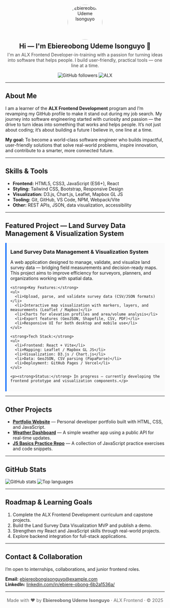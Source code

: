 <!-- =========================
   GitHub Profile README — Ebiereobong Udeme Isonguyo
   ========================= -->

<section align="center">
  <!-- Header -->
  <img src="https://avatars.githubusercontent.com/u/223534415?v=4" alt="Ebiereobong Udeme Isonguyo" width="110" style="border-radius:50%; margin-bottom:8px;">
  <h1 style="margin:0;">Hi — I'm <strong>Ebiereobong Udeme Isonguyo</strong> 👋</h1>
  <p style="margin-top:6px; color:#444; max-width:62ch;">
    I'm an ALX Frontend Developer-in-training with a passion for turning ideas into software that helps people.
    I build user-friendly, practical tools — one line at a time.
  </p>

  <!-- Badges -->
  <p>
    <img alt="GitHub followers" src="https://img.shields.io/github/followers/ebiereobongisonguyo?style=social" />
    <img alt="ALX" src="https://img.shields.io/badge/ALX-frontend-blue" />
  </p>
</section>

<hr/>

<!-- About -->
<section>
  <h2>About Me</h2>
  <p>
    I am a learner of the <strong>ALX Frontend Development</strong> program and I’m revamping my GitHub profile to make it stand out during my job search.
    My journey into software engineering started with curiosity and passion — the drive to turn ideas into something that works and helps people.
    It’s not just about coding; it’s about building a future I believe in, one line at a time.
  </p>
  <p>
    <strong>My goal:</strong> To become a world-class software engineer who builds impactful, user-friendly solutions that solve real-world problems,
    inspire innovation, and contribute to a smarter, more connected future.
  </p>
</section>

<hr/>

<!-- Skills -->
<section>
  <h2>Skills & Tools</h2>
  <ul>
    <li><strong>Frontend:</strong> HTML5, CSS3, JavaScript (ES6+), React</li>
    <li><strong>Styling:</strong> Tailwind CSS, Bootstrap, Responsive Design</li>
    <li><strong>Visualization:</strong> D3.js, Chart.js, Leaflet, Mapbox GL JS</li>
    <li><strong>Tooling:</strong> Git, GitHub, VS Code, NPM, Webpack/Vite</li>
    <li><strong>Other:</strong> REST APIs, JSON, data visualization, accessibility</li>
  </ul>
</section>

<hr/>

<!-- Featured Project -->
<section>
  <h2>Featured Project — Land Survey Data Management & Visualization System</h2>

  <div style="border-left:4px solid #0d6efd; padding:12px; margin:8px 0; background:#fafafa;">
    <h3 style="margin:6px 0;">Land Survey Data Management & Visualization System</h3>
    <p>
      A web application designed to manage, validate, and visualize land survey data — bridging field measurements and decision-ready maps.
      This project aims to improve efficiency for surveyors, planners, and organizations working with spatial data.
    </p>

    <strong>Key Features:</strong>
    <ul>
      <li>Upload, parse, and validate survey data (CSV/JSON formats)</li>
      <li>Interactive map visualization with markers, layers, and measurements (Leaflet / Mapbox)</li>
      <li>Charts for elevation profiles and area/volume analysis</li>
      <li>Export features (GeoJSON, Shapefile, CSV, PDF)</li>
      <li>Responsive UI for both desktop and mobile use</li>
    </ul>

    <strong>Tech Stack:</strong>
    <ul>
      <li>Frontend: React + Vite</li>
      <li>Mapping: Leaflet / Mapbox GL JS</li>
      <li>Visualization: D3.js / Chart.js</li>
      <li>Data: GeoJSON, CSV parsing (PapaParse)</li>
      <li>Deployment: GitHub Pages / Vercel</li>
    </ul>

    <p><strong>Status:</strong> In progress — currently developing the frontend prototype and visualization components.</p>
  </div>
</section>

<hr/>

<!-- Other Projects -->
<section>
  <h2>Other Projects</h2>
  <ul>
    <li><strong><a href="#">Portfolio Website</a></strong> — Personal developer portfolio built with HTML, CSS, and JavaScript.</li>
    <li><strong><a href="#">Weather Dashboard</a></strong> — A simple weather app using a public API for real-time updates.</li>
    <li><strong><a href="#">JS Basics Practice Repo</a></strong> — A collection of JavaScript practice exercises and code snippets.</li>
  </ul>
</section>

<hr/>

<!-- GitHub Stats -->
<section>
  <h2>GitHub Stats</h2>
  <p>
    <img alt="GitHub stats" src="https://github-readme-stats.vercel.app/api?username=ebiereobongisonguyo&show_icons=true&theme=default" />
    <img alt="Top languages" src="https://github-readme-stats.vercel.app/api/top-langs/?username=ebiereobongisonguyo&layout=compact" />
  </p>
</section>

<hr/>

<!-- Roadmap -->
<section>
  <h2>Roadmap & Learning Goals</h2>
  <ol>
    <li>Complete the ALX Frontend Development curriculum and capstone projects.</li>
    <li>Build the Land Survey Data Visualization MVP and publish a demo.</li>
    <li>Strengthen my React and JavaScript skills through real-world projects.</li>
    <li>Explore backend integration for full-stack applications.</li>
  </ol>
</section>

<hr/>

<!-- Contact -->
<section>
  <h2>Contact & Collaboration</h2>
  <p>
    I’m open to internships, collaborations, and junior frontend roles.
  </p>
  <p>
    <strong>Email:</strong> <a href="mailto:ebiereobongisonguyo@example.com">ebiereobongisonguyo@example.com</a><br/>
    <strong>LinkedIn:</strong> <a href="https://www.linkedin.com/in/ebiere-obong-6b2a1536a/">linkedin.com/in/ebiere-obong-6b2a1536a/</a>
  </p>
</section>

<hr/>

<!-- Footer -->
<section align="center" style="font-size:0.9rem; color:#666; margin-top:18px;">
  <p>Made with ❤️ by <strong>Ebiereobong Udeme Isonguyo</strong> · ALX Frontend · © 2025</p>
</section>

